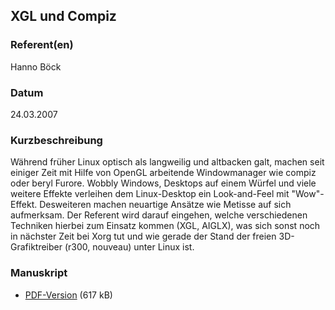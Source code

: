 
 
## XGL und Compiz


### Referent(en)
 Hanno Böck

### Datum
 24.03.2007

### Kurzbeschreibung
 Während früher Linux optisch als langweilig und altbacken galt, machen seit einiger Zeit mit Hilfe von OpenGL arbeitende Windowmanager wie compiz oder beryl Furore. Wobbly Windows, Desktops auf einem Würfel und viele weitere Effekte verleihen dem Linux-Desktop ein Look-and-Feel mit "Wow"-Effekt. Desweiteren machen neuartige Ansätze wie Metisse auf sich aufmerksam.
Der Referent wird darauf eingehen, welche verschiedenen Techniken hierbei zum Einsatz kommen (XGL, AIGLX), was sich sonst noch in nächster Zeit bei Xorg tut und wie gerade der Stand der freien 3D-Grafiktreiber (r300, nouveau) unter Linux ist.

### Manuskript

          
* [PDF-Version](/download/Vortraege/XGL.pdf) (617 kB)
                 
      
  

